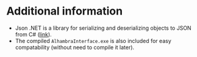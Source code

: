 # Additional information
- Json .NET is a library for serializing and deserializing objects to JSON from C# ([link](http://www.newtonsoft.com/json)).
- The compiled `AlhambraInterface.exe` is also included for easy compatability (without need to compile it later).